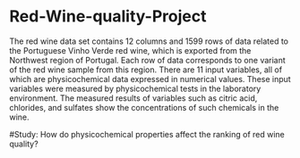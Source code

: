 # Red-Wine-quality-Project
The red wine data set contains 12 columns and 1599 rows of data related to the Portuguese Vinho Verde red wine, which is exported from the Northwest region of Portugal.
Each row of data corresponds to one variant of the red wine sample from this region. There are 11 input variables, all of which are physicochemical data expressed in numerical values.
These input variables were measured by physicochemical tests in the laboratory environment. The measured results of variables such as citric acid, chlorides, and sulfates show the concentrations of such chemicals in the wine.

#Study:
How do physicochemical properties affect the ranking of red wine quality? 
